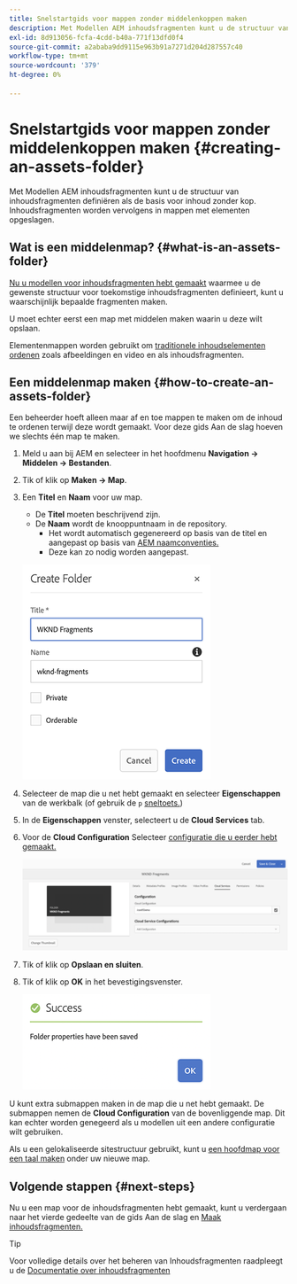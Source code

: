 ```yaml
---
title: Snelstartgids voor mappen zonder middelenkoppen maken
description: Met Modellen AEM inhoudsfragmenten kunt u de structuur van inhoudsfragmenten definiëren als de basis voor inhoud zonder kop.
exl-id: 8d913056-fcfa-4cdd-b40a-771f13dfd0f4
source-git-commit: a2ababa9dd9115e963b91a7271d204d287557c40
workflow-type: tm+mt
source-wordcount: '379'
ht-degree: 0%

---
```


# Snelstartgids voor mappen zonder middelenkoppen maken {#creating-an-assets-folder}

Met Modellen AEM inhoudsfragmenten kunt u de structuur van inhoudsfragmenten definiëren als de basis voor inhoud zonder kop. Inhoudsfragmenten worden vervolgens in mappen met elementen opgeslagen.

## Wat is een middelenmap? {#what-is-an-assets-folder}

[Nu u modellen voor inhoudsfragmenten hebt gemaakt](create-content-model.md) waarmee u de gewenste structuur voor toekomstige inhoudsfragmenten definieert, kunt u waarschijnlijk bepaalde fragmenten maken.

U moet echter eerst een map met middelen maken waarin u deze wilt opslaan.

Elementenmappen worden gebruikt om [traditionele inhoudselementen ordenen](/help/assets/manage-assets.md) zoals afbeeldingen en video en als inhoudsfragmenten.

## Een middelenmap maken {#how-to-create-an-assets-folder}

Een beheerder hoeft alleen maar af en toe mappen te maken om de inhoud te ordenen terwijl deze wordt gemaakt. Voor deze gids Aan de slag hoeven we slechts één map te maken.

1. Meld u aan bij AEM en selecteer in het hoofdmenu **Navigation -> Middelen -> Bestanden**.
1. Tik of klik op **Maken -> Map**.
1. Een **Titel** en **Naam** voor uw map.
   * De **Titel** moeten beschrijvend zijn.
   * De **Naam** wordt de knooppuntnaam in de repository.
      * Het wordt automatisch gegenereerd op basis van de titel en aangepast op basis van [AEM naamconventies.](/help/sites-developing/naming-conventions.md)
      * Deze kan zo nodig worden aangepast.

   ![Map maken](../assets/assets-folder-create.png)
1. Selecteer de map die u net hebt gemaakt en selecteer **Eigenschappen** van de werkbalk (of gebruik de `p` [sneltoets.](/help/sites-authoring/keyboard-shortcuts.md))
1. In de **Eigenschappen** venster, selecteert u de **Cloud Services** tab.
1. Voor de **Cloud Configuration** Selecteer [configuratie die u eerder hebt gemaakt.](create-configuration.md)

   ![Map met middelen configureren](../assets/assets-folder-configure.png)
1. Tik of klik op **Opslaan en sluiten**.
1. Tik of klik op **OK** in het bevestigingsvenster.

   ![Bevestigingsvenster](../assets/assets-folder-confirmation.png)

U kunt extra submappen maken in de map die u net hebt gemaakt. De submappen nemen de **Cloud Configuration** van de bovenliggende map. Dit kan echter worden genegeerd als u modellen uit een andere configuratie wilt gebruiken.

Als u een gelokaliseerde sitestructuur gebruikt, kunt u [een hoofdmap voor een taal maken](/help/assets/multilingual-assets.md) onder uw nieuwe map.

## Volgende stappen {#next-steps}

Nu u een map voor de inhoudsfragmenten hebt gemaakt, kunt u verdergaan naar het vierde gedeelte van de gids Aan de slag en [Maak inhoudsfragmenten.](create-content-fragment.md)

>[!TIP]
>
>Voor volledige details over het beheren van Inhoudsfragmenten raadpleegt u de [Documentatie over inhoudsfragmenten](/help/assets/content-fragments/content-fragments.md)
